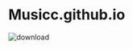 # Musicc.github.io
![download](https://user-images.githubusercontent.com/76145622/182875613-0ebf10fd-517e-4cb6-8e15-93038bc50485.png)
